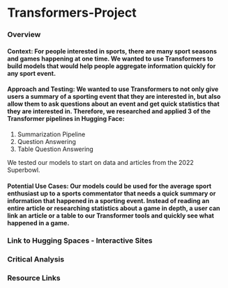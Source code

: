 # Transformers-Project
### Overview
#### Context: For people interested in sports, there are many sport seasons and games happening at one time. We wanted to use Transformers to build models that would help people aggregate information quickly for any sport event.

#### Approach and Testing: We wanted to use Transformers to not only give users a summary of a sporting event that they are interested in, but also allow them to ask questions about an event and get quick statistics that they are interested in. Therefore, we researched and applied 3 of the Transformer pipelines in Hugging Face: 
1. Summarization Pipeline
2. Question Answering
3. Table Question Answering

We tested our models to start on data and articles from the 2022 Superbowl. 

#### Potential Use Cases: Our models could be used for the average sport enthusiast up to a sports commentator that needs a quick summary or information that happened in a sporting event. Instead of reading an entire article or researching statistics about a game in depth, a user can link an article or a table to our Transformer tools and quickly see what happened in a game. 


### Link to Hugging Spaces - Interactive Sites

### Critical Analysis

### Resource Links
